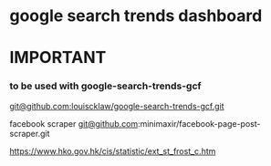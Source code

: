 # google search trends dashboard
# IMPORTANT

### to be used with google-search-trends-gcf
[git@github.com:louiscklaw/google-search-trends-gcf.git](git@github.com:louiscklaw/google-search-trends-gcf.git)


facebook scraper
git@github.com:minimaxir/facebook-page-post-scraper.git

https://www.hko.gov.hk/cis/statistic/ext_st_frost_c.htm
